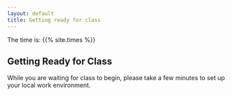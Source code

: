 ```yaml
---
layout: default
title: Getting ready for class
---
```


The time is: {{% site.times %}}

## Getting Ready for Class
While you are waiting for class to begin, please take a few minutes to set up your local work environment.
